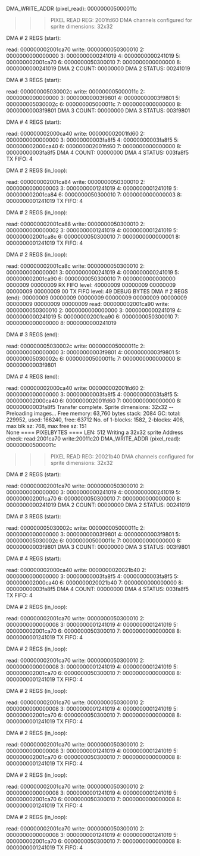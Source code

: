 DMA_WRITE_ADDR (pixel_read): 000000005000011c
>>> PIXEL READ REG: 2001fd60
DMA channels configured for sprite dimensions: 32x32

DMA # 2 REGS (start):

read:  000000002001ca70
write: 0000000050300010
2: 0000000000000000
3: 0000000000241019
4: 0000000000241019
5: 000000002001ca70
6: 0000000050300010
7: 0000000000000000
8: 0000000000241019
DMA 2 COUNT: 00000000
DMA 2 STATUS: 00241019

DMA # 3 REGS (start):

read:  000000005030002c
write: 000000005000011c
2: 0000000000000000
3: 00000000003f9801
4: 00000000003f9801
5: 000000005030002c
6: 000000005000011c
7: 0000000000000000
8: 00000000003f9801
DMA 3 COUNT: 00000000
DMA 3 STATUS: 003f9801

DMA # 4 REGS (start):

read:  000000002000ca40
write: 000000002001fd60
2: 0000000000000000
3: 00000000003fa8f5
4: 00000000003fa8f5
5: 000000002000ca40
6: 000000002001fd60
7: 0000000000000000
8: 00000000003fa8f5
DMA 4 COUNT: 00000000
DMA 4 STATUS: 003fa8f5
TX FIFO: 4

DMA # 2 REGS (in_loop):

read:  000000002001ca84
write: 0000000050300010
2: 0000000000000003
3: 0000000001241019
4: 0000000001241019
5: 000000002001ca84
6: 0000000050300010
7: 0000000000000003
8: 0000000001241019
TX FIFO: 4

DMA # 2 REGS (in_loop):

read:  000000002001ca88
write: 0000000050300010
2: 0000000000000002
3: 0000000001241019
4: 0000000001241019
5: 000000002001ca8c
6: 0000000050300010
7: 0000000000000001
8: 0000000001241019
TX FIFO: 4

DMA # 2 REGS (in_loop):

read:  000000002001ca8c
write: 0000000050300010
2: 0000000000000001
3: 0000000000241019
4: 0000000000241019
5: 000000002001ca90
6: 0000000050300010
7: 0000000000000000                                                            0000009 00000009   RX FIFO level: 40000009 00000009 00000009 00000009 00000009 00
  TX FIFO level: 49
DEBUG BYTES
DMA # 2 REGS (end):
00000009 00000009 00000009 00000009 00000009 00000009 00000009 00000009 00000009
read:  000000002001ca90
write: 0000000050300010
2: 0000000000000000
3: 0000000000241019
4: 0000000000241019
5: 000000002001ca90
6: 0000000050300010
7: 0000000000000000
8: 0000000000241019

DMA # 3 REGS (end):

read:  000000005030002c
write: 000000005000011c
2: 0000000000000000
3: 00000000003f9801
4: 00000000003f9801
5: 000000005030002c
6: 000000005000011c
7: 0000000000000000
8: 00000000003f9801

DMA # 4 REGS (end):

read:  000000002000ca40
write: 000000002001fd60
2: 0000000000000000
3: 00000000003fa8f5
4: 00000000003fa8f5
5: 000000002000ca40
6: 000000002001fd60
7: 0000000000000000
8: 00000000003fa8f5
Transfer complete. Sprite dimensions: 32x32
-- Preloading images...
Free memory: 63,760 bytes
stack: 2084
GC: total: 229952, used: 166240, free: 63712
 No. of 1-blocks: 1582, 2-blocks: 406, max blk sz: 768, max free sz: 151        
None
==== PIXELBYTES ====
LEN: 512
Writing a 32x32 sprite
Address check: read:2001ca70 write:20011c20
DMA_WRITE_ADDR (pixel_read): 000000005000011c
>>> PIXEL READ REG: 20021b40
DMA channels configured for sprite dimensions: 32x32

DMA # 2 REGS (start):

read:  000000002001ca70
write: 0000000050300010
2: 0000000000000000
3: 0000000000241019
4: 0000000000241019
5: 000000002001ca70
6: 0000000050300010
7: 0000000000000000
8: 0000000000241019
DMA 2 COUNT: 00000000
DMA 2 STATUS: 00241019

DMA # 3 REGS (start):

read:  000000005030002c
write: 000000005000011c
2: 0000000000000000
3: 00000000003f9801
4: 00000000003f9801
5: 000000005030002c
6: 000000005000011c
7: 0000000000000000
8: 00000000003f9801
DMA 3 COUNT: 00000000
DMA 3 STATUS: 003f9801

DMA # 4 REGS (start):

read:  000000002000ca40
write: 0000000020021b40
2: 0000000000000000
3: 00000000003fa8f5
4: 00000000003fa8f5
5: 000000002000ca40
6: 0000000020021b40
7: 0000000000000000
8: 00000000003fa8f5
DMA 4 COUNT: 00000000
DMA 4 STATUS: 003fa8f5
TX FIFO: 4

DMA # 2 REGS (in_loop):

read:  000000002001ca70
write: 0000000050300010
2: 0000000000000008
3: 0000000001241019
4: 0000000001241019
5: 000000002001ca70
6: 0000000050300010
7: 0000000000000008
8: 0000000001241019
TX FIFO: 4

DMA # 2 REGS (in_loop):

read:  000000002001ca70
write: 0000000050300010
2: 0000000000000008
3: 0000000001241019
4: 0000000001241019
5: 000000002001ca70
6: 0000000050300010
7: 0000000000000008
8: 0000000001241019
TX FIFO: 4

DMA # 2 REGS (in_loop):

read:  000000002001ca70
write: 0000000050300010
2: 0000000000000008
3: 0000000001241019
4: 0000000001241019
5: 000000002001ca70
6: 0000000050300010
7: 0000000000000008
8: 0000000001241019
TX FIFO: 4

DMA # 2 REGS (in_loop):

read:  000000002001ca70
write: 0000000050300010
2: 0000000000000008
3: 0000000001241019
4: 0000000001241019
5: 000000002001ca70
6: 0000000050300010
7: 0000000000000008
8: 0000000001241019
TX FIFO: 4

DMA # 2 REGS (in_loop):

read:  000000002001ca70
write: 0000000050300010
2: 0000000000000008
3: 0000000001241019
4: 0000000001241019
5: 000000002001ca70
6: 0000000050300010
7: 0000000000000008
8: 0000000001241019
TX FIFO: 4

DMA # 2 REGS (in_loop):

read:  000000002001ca70
write: 0000000050300010
2: 0000000000000008
3: 0000000001241019
4: 0000000001241019
5: 000000002001ca70
6: 0000000050300010
7: 0000000000000008
8: 0000000001241019
TX FIFO: 4

